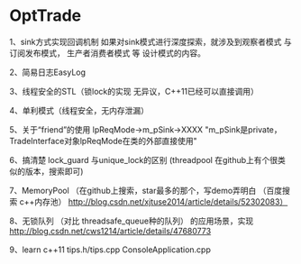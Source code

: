 # OptTrade
1、sink方式实现回调机制
   如果对sink模式进行深度探索，就涉及到观察者模式 与 订阅发布模式， 生产者消费者模式  等 设计模式的内容。
   
2、简易日志EasyLog

3、线程安全的STL（锁lock的实现 无异议，C++11已经可以直接调用）

4、单利模式（线程安全，无内存泄漏）

5、关于“friend”的使用
lpReqMode->m_pSink->XXXX    "m_pSink是private，TradeInterface对象lpReqMode在类的外部直接使用"

6、搞清楚 lock_guard 与unique_lock的区别  (threadpool 在github上有个很类似的版本，搜索即可)

7、MemoryPool （在github上搜索，star最多的那个，写demo弄明白  （百度搜索 c++内存池） http://blog.csdn.net/xjtuse2014/article/details/52302083）

8、无锁队列   （对比 threadsafe_queue种的队列）  的应用场景，实现
http://blog.csdn.net/cws1214/article/details/47680773

9、learn c++11   tips.h/tips.cpp  ConsoleApplication.cpp
